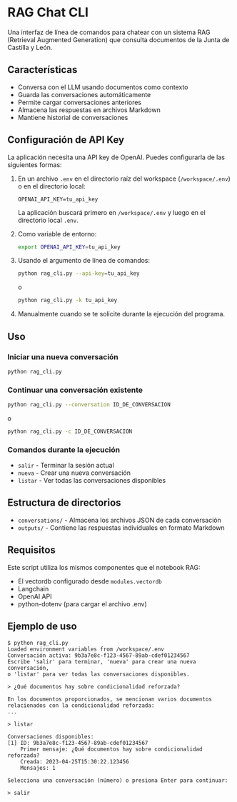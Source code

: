 # RAG Chat CLI

Una interfaz de línea de comandos para chatear con un sistema RAG (Retrieval Augmented Generation) que consulta documentos de la Junta de Castilla y León.

## Características

- Conversa con el LLM usando documentos como contexto
- Guarda las conversaciones automáticamente
- Permite cargar conversaciones anteriores
- Almacena las respuestas en archivos Markdown
- Mantiene historial de conversaciones

## Configuración de API Key

La aplicación necesita una API key de OpenAI. Puedes configurarla de las siguientes formas:

1. En un archivo `.env` en el directorio raíz del workspace (`/workspace/.env`) o en el directorio local:
   ```
   OPENAI_API_KEY=tu_api_key
   ```
   La aplicación buscará primero en `/workspace/.env` y luego en el directorio local `.env`.

2. Como variable de entorno:
   ```bash
   export OPENAI_API_KEY=tu_api_key
   ```

3. Usando el argumento de línea de comandos:
   ```bash
   python rag_cli.py --api-key=tu_api_key
   ```
   o
   ```bash
   python rag_cli.py -k tu_api_key
   ```

4. Manualmente cuando se te solicite durante la ejecución del programa.

## Uso

### Iniciar una nueva conversación

```bash
python rag_cli.py
```

### Continuar una conversación existente

```bash
python rag_cli.py --conversation ID_DE_CONVERSACION
```

o

```bash
python rag_cli.py -c ID_DE_CONVERSACION
```

### Comandos durante la ejecución

- `salir` - Terminar la sesión actual
- `nueva` - Crear una nueva conversación
- `listar` - Ver todas las conversaciones disponibles

## Estructura de directorios

- `conversations/` - Almacena los archivos JSON de cada conversación
- `outputs/` - Contiene las respuestas individuales en formato Markdown

## Requisitos

Este script utiliza los mismos componentes que el notebook RAG:

- El vectordb configurado desde `modules.vectordb`
- Langchain
- OpenAI API
- python-dotenv (para cargar el archivo .env)

## Ejemplo de uso

```
$ python rag_cli.py
Loaded environment variables from /workspace/.env
Conversación activa: 9b3a7e8c-f123-4567-89ab-cdef01234567
Escribe 'salir' para terminar, 'nueva' para crear una nueva conversación,
o 'listar' para ver todas las conversaciones disponibles.

> ¿Qué documentos hay sobre condicionalidad reforzada?

En los documentos proporcionados, se mencionan varios documentos relacionados con la condicionalidad reforzada:
...

> listar

Conversaciones disponibles:
[1] ID: 9b3a7e8c-f123-4567-89ab-cdef01234567
    Primer mensaje: ¿Qué documentos hay sobre condicionalidad reforzada?
    Creada: 2023-04-25T15:30:22.123456
    Mensajes: 1

Selecciona una conversación (número) o presiona Enter para continuar: 

> salir 